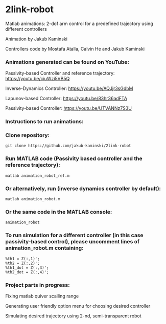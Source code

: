 # 2link-robot 
Matlab animations: 2-dof arm control for a predefined trajectory using different controllers

Animation by Jakub Kaminski 

Controllers code by Mostafa Atalla, Calvin He and Jakub Kaminski

### Animations generated can be found on YouTube:
Passivity-based Controller and reference trajectory: https://youtu.be/ciuWzi5VB5Q

Inverse-Dynamics Controller: https://youtu.be/AQJjr3sGdbM

Lapunov-based Controller: https://youtu.be/83hr36adFTA

Passivity-based Controller: https://youtu.be/UTVANNz7S3U

### Instructions to run animations:
### Clone repository:
    git clone https://github.com/jakub-kaminski/2link-robot

### Run MATLAB code (Passivity based controller and the reference trajectory):
    matlab animation_robot_ref.m

### Or alternatively, run (inverse dynamics controller by default):
    matlab animation_robot.m
    
### Or the same code in the MATLAB console:
    animation_robot

### To run simulation for a different controller (in this case passivity-based control), please uncomment lines of animation_robot.m containing:
    %th1 = Z(:,1)';
    %th2 = Z(:,2)';
    %th1_dot = Z(:,3)';
    %th2_dot = Z(:,4)';


### Project parts in progress:
Fixing matlab quiver scalling range 

Generating user friendly option menu for choosing desired controller

Simulating desired trajectory using 2-nd, semi-transparent robot
